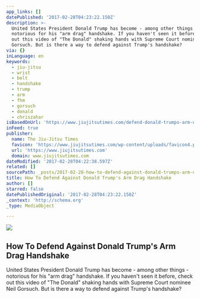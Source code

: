 ```yaml
---
app_links: []
datePublished: '2017-02-28T04:23:22.150Z'
description: >-
  United States President Donald Trump has become - among other things -
  notorious for his "arm drag" handshake. If you haven't seen it before, check
  out this video of "The Donald" shaking hands with Supreme Court nominee Neil
  Gorsuch. But is there a way to defend against Trump's handshake?
via: {}
inLanguage: en
keywords:
  - jiu-jitsu
  - wrist
  - belt
  - handshake
  - trump
  - arm
  - fhm
  - gorsuch
  - donald
  - chriszahar
isBasedOnUrl: 'https://www.jiujitsutimes.com/defend-donald-trumps-arm-drag-handshake/'
inFeed: true
publisher:
  name: The Jiu-Jitsu Times
  favicon: 'https://www.jiujitsutimes.com/wp-content/uploads/favicon4.png'
  url: 'https://www.jiujitsutimes.com'
  domain: www.jiujitsutimes.com
dateModified: '2017-02-28T04:22:38.597Z'
related: []
sourcePath: _posts/2017-02-28-how-to-defend-against-donald-trumps-arm-drag-handshake.md
title: How To Defend Against Donald Trump's Arm Drag Handshake
author: []
starred: false
datePublishedOriginal: '2017-02-28T04:23:22.150Z'
_context: 'http://schema.org'
_type: MediaObject

---
```

<article style=""><img src="https://imgflo.herokuapp.com/graph/2b2431f8e7ba7b0/db9b9e4f2a58c2bebdcce479cf33417b/noop.png?input=https%3A%2F%2Fi0.wp.com%2Fwww.jiujitsutimes.com%2Fwp-content%2Fuploads%2FScreenshot-1470.png%3Ffit%3D1366%252C768%26ssl%3D1" /><h1>How To Defend Against Donald Trump's Arm Drag Handshake</h1><p>United States President Donald Trump has become - among other things - notorious for his "arm drag" handshake. If you haven't seen it before, check out this video of "The Donald" shaking hands with Supreme Court nominee Neil Gorsuch. But is there a way to defend against Trump's handshake?</p></article>
